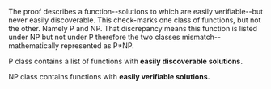 <!---
The proof of the existence of perfect secrecy through all-way functions
and computational difficulty through multi-way functions
in cryptography.
-->


The proof describes a function--solutions to which are easily verifiable--but never
easily discoverable. This check-marks one class of functions, but not the other.
Namely P and NP. That discrepancy means this function is listed under NP but not
under P therefore the two classes mismatch--mathematically represented as P≠NP.


P class contains a list of functions with **easily discoverable solutions.**

NP class contains functions with **easily verifiable solutions.**
